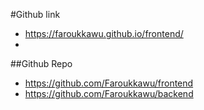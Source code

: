 #Github link
- https://faroukkawu.github.io/frontend/
- 
##Github Repo
- https://github.com/Faroukkawu/frontend
- https://github.com/Faroukkawu/backend
